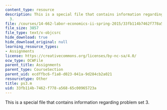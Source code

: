 ```yaml
---
content_type: resource
description: This is a special file that contains information regarding problem set
  3.
file: /courses/14-662-labor-economics-ii-spring-2015/33fb114b7462f778a56865c00965723a_ps3.m
file_size: 3857
file_type: text/x-objcsrc
hide_download: true
hide_download_original: null
learning_resource_types:
- Assignments
license: https://creativecommons.org/licenses/by-nc-sa/4.0/
ocw_type: OCWFile
parent_title: Assignments
parent_type: CourseSection
parent_uid: ecdffbc6-f1a8-d023-041a-9d284cb2a021
resourcetype: Other
title: ps3.m
uid: 33fb114b-7462-f778-a568-65c00965723a
---
```

This is a special file that contains information regarding problem set 3.